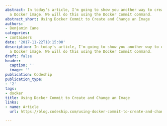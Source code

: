 ```yaml
---
abstract: In today's article, I'm going to show you another way to create and change
  a Docker image. We will do this using the Docker Commit command.
abstract_short: Using Docker Commit to Create and Change an Image
authors:
- Benjamin Cane
categories:
- containers
date: '2017-11-22T18:15:00'
description: In today's article, I'm going to show you another way to create and change
  a Docker image. We will do this using the Docker Commit command.
draft: false
header:
  caption: ''
  image: ''
publication: Codeship
publication_type:
- '2'
tags:
- docker
title: Using Docker Commit to Create and Change an Image
links:
- name: Article
  url: https://blog.codeship.com/using-docker-commit-to-create-and-change-an-image/

---
```

